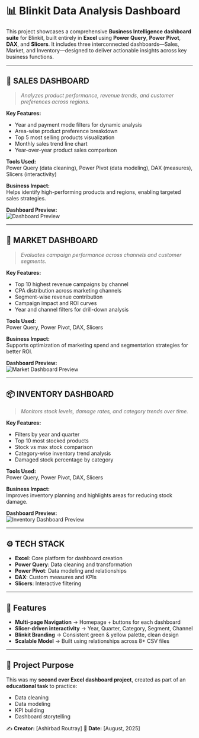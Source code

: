 # 📊 Blinkit Data Analysis Dashboard

This project showcases a comprehensive **Business Intelligence dashboard suite** for Blinkit, built entirely in **Excel** using **Power Query**, **Power Pivot**, **DAX**, and **Slicers**. It includes three interconnected dashboards—Sales, Market, and Inventory—designed to deliver actionable insights across key business functions.

---

## 🛒 SALES DASHBOARD

> _Analyzes product performance, revenue trends, and customer preferences across regions._

**Key Features:**
- Year and payment mode filters for dynamic analysis
- Area-wise product preference breakdown
- Top 5 most selling products visualization
- Monthly sales trend line chart
- Year-over-year product sales comparison

**Tools Used:**  
Power Query (data cleaning), Power Pivot (data modeling), DAX (measures), Slicers (interactivity)

**Business Impact:**  
Helps identify high-performing products and regions, enabling targeted sales strategies.

**Dashboard Preview:**  
![Dashboard Preview](https://i.ibb.co/Cs5CP8Rf/Screenshot-2025-09-12-175433.png)

---

## 📣 MARKET DASHBOARD

> _Evaluates campaign performance across channels and customer segments._

**Key Features:**
- Top 10 highest revenue campaigns by channel
- CPA distribution across marketing channels
- Segment-wise revenue contribution
- Campaign impact and ROI curves
- Year and channel filters for drill-down analysis

**Tools Used:**  
Power Query, Power Pivot, DAX, Slicers

**Business Impact:**  
Supports optimization of marketing spend and segmentation strategies for better ROI.

**Dashboard Preview:**  
![Market Dashboard Preview](https://i.ibb.co/sdPGhXd2/Screenshot-2025-09-12-175452.png)

---

## 📦 INVENTORY DASHBOARD

> _Monitors stock levels, damage rates, and category trends over time._

**Key Features:**
- Filters by year and quarter
- Top 10 most stocked products
- Stock vs max stock comparison
- Category-wise inventory trend analysis
- Damaged stock percentage by category

**Tools Used:**  
Power Query, Power Pivot, DAX, Slicers

**Business Impact:**  
Improves inventory planning and highlights areas for reducing stock damage.

**Dashboard Preview:**  
![Inventory Dashboard Preview](https://i.ibb.co/jdb1hg8/Screenshot-2025-09-12-175512.png)

---

## ⚙️ TECH STACK

- **Excel**: Core platform for dashboard creation
- **Power Query**: Data cleaning and transformation
- **Power Pivot**: Data modeling and relationships
- **DAX**: Custom measures and KPIs
- **Slicers**: Interactive filtering

---

## 🔑 Features

* **Multi-page Navigation** → Homepage + buttons for each dashboard
* **Slicer-driven interactivity** → Year, Quarter, Category, Segment, Channel
* **Blinkit Branding** → Consistent green & yellow palette, clean design
* **Scalable Model** → Built using relationships across 8+ CSV files

---

## 📂 Project Purpose

This was my **second ever Excel dashboard project**, created as part of an **educational task** to practice:

* Data cleaning
* Data modeling
* KPI building
* Dashboard storytelling


✍️ **Creator:** \[Ashirbad Routray]
📅 **Date:** \[August, 2025]


